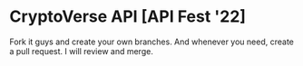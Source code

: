 # CryptoVerse API [API Fest '22]
Fork it guys and create your own branches. And whenever you need, create a pull request. I will review and merge.
